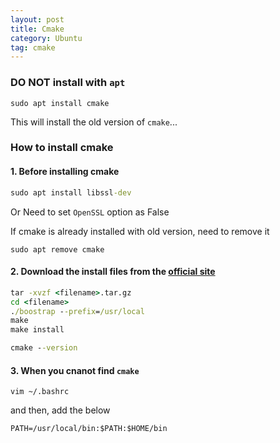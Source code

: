 ```yaml
---
layout: post
title: Cmake
category: Ubuntu
tag: cmake
---
```


### DO NOT install with `apt`

```
sudo apt install cmake
```

This will install the old version of `cmake`...


### How to install cmake

#### 1. Before installing cmake

```cmd
sudo apt install libssl-dev
```

Or Need to set `OpenSSL` option as False


If cmake is already installed with old version, need to remove it
```
sudo apt remove cmake 
```


#### 2. Download the install files from the [official site](https://cmake.org/download/)

```cmd
tar -xvzf <filename>.tar.gz
cd <filename>
./boostrap --prefix=/usr/local
make
make install
```

```cmd
cmake --version
```

#### 3. When you cnanot find `cmake`

```
vim ~/.bashrc
```

and then, add the below
```
PATH=/usr/local/bin:$PATH:$HOME/bin
```






